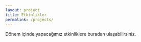 ```yaml
---
layout: project
title: Etkinlikler
permalink: /projects/
---
```


Dönem içinde yapacağımız etkinliklere buradan ulaşabilirsiniz.